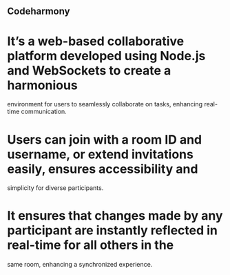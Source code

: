 ## Codeharmony


# It’s a web-based collaborative platform developed using Node.js and WebSockets to create a harmonious 
environment for users to seamlessly collaborate on tasks, enhancing real-time communication. 
# Users can join with a room ID and username, or extend invitations easily, ensures accessibility and 
simplicity for diverse participants. 
# It ensures that changes made by any participant are instantly reflected in real-time for all others in the 
same room, enhancing a synchronized experience. 
